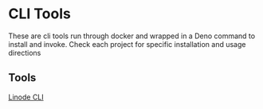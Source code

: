 # CLI Tools
These are cli tools run through docker and wrapped in a Deno command to install and invoke. Check each project for specific installation and usage directions

## Tools
[Linode CLI](https://github.com/cg219/tools/tree/main/linode-cli)
